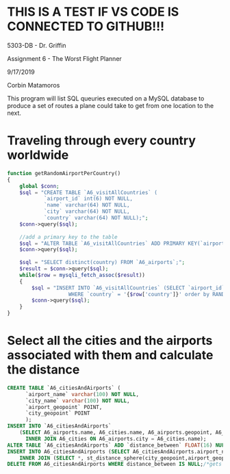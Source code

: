 # THIS IS A TEST IF VS CODE IS CONNECTED TO GITHUB!!!

5303-DB - Dr. Griffin

Assignment 6 - The Worst Flight Planner

9/17/2019

Corbin Matamoros

This program will list SQL queuries executed on a MySQL database
to produce a set of routes a plane could take to get from one
location to the next.


# Traveling through every country worldwide

```php
function getRandomAirportPerCountry()
{
    global $conn;
	$sql = "CREATE TABLE `A6_visitAllCountries` (
			`airport_id` int(6) NOT NULL,
			`name` varchar(64) NOT NULL,
			`city` varchar(64) NOT NULL,
			`country` varchar(64) NOT NULL);";
	$conn->query($sql);
	
	//add a primary key to the table
	$sql = "ALTER TABLE `A6_visitAllCountries` ADD PRIMARY KEY(`airport_id`);";
	$conn->query($sql);
	
    $sql = "SELECT distinct(country) FROM `A6_airports`;";
    $result = $conn->query($sql);
    while($row = mysqli_fetch_assoc($result))
	{
        $sql = "INSERT INTO `A6_visitAllCountries` (SELECT `airport_id`, `name`, `city`, `country` FROM `A6_airports` 
					WHERE `country` = '{$row['country']}' order by RAND() LIMIT 1);";
		$conn->query($sql);
    }
}
```

# Select all the cities and the airports associated with them and calculate the distance

```sql
CREATE TABLE `A6_citiesAndAirports` (
      `airport_name` varchar(100) NOT NULL, 
      `city_name` varchar(100) NOT NULL, 
      `airport_geopoint` POINT, 
      `city_geopoint` POINT
      );
INSERT INTO `A6_citiesAndAirports` 
    (SELECT A6_airports.name, A6_cities.name, A6_airports.geopoint, A6_cities.geopoint FROM A6_airports 
      INNER JOIN A6_cities ON A6_airports.city = A6_cities.name);
ALTER TABLE `A6_citiesAndAirports` ADD `distance_between` FLOAT(16) NULL DEFAULT NULL AFTER `city_geopoint`;
INSERT INTO A6_citiesAndAirports (SELECT A6_citiesAndAirports.airport_name, A6_citiesAndAirports.city_name, A6_citiesAndAirports.airport_geopoint, A6_citiesAndAirports.city_geopoint, st_distance_sphere(A6_citiesAndAirports.city_geopoint,A6_citiesAndAirports.airport_geopoint) from A6_citiesAndAirports 
	INNER JOIN (SELECT *, st_distance_sphere(city_geopoint,airport_geopoint) from A6_citiesAndAirports) AS B ON A6_citiesAndAirports.airport_name = B.airport_name);
DELETE FROM A6_citiesAndAirports WHERE distance_between IS NULL;/*gets rid of the duplicates*/
```
